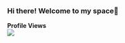 ### Hi there! Welcome to my space👋
<p align="left"> 
  <b>Profile Views</b><br>
  <img src="https://profile-counter.glitch.me/briocodes/count.svg" />
</p>

<!--
[![Profile](https://github.com/briocodes/briocodes/blob/master/images/briodroid.png)]


**briocodes/briocodes** is a ✨ _special_ ✨ repository because its `README.md` (this file) appears on your GitHub profile.
Here are some ideas to get you started:

- 🔭 I’m currently working on...
- 🌱 I’m currently learning ...
- 👯 I’m looking to collaborate on...
- 🤔 I’m looking for help with ...
- 💬 Ask me about ...
- 📫 How to reach me: ...
- 😄 Pronouns: ...
- ⚡ Fun fact: ...
-->
